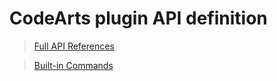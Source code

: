 # CodeArts plugin API definition

> [Full API References](docs/modules/_codearts_plugin_.md)

> [Built-in Commands](docs/commands/built-in-commands.md)